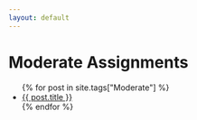 ```yaml
---
layout: default
---
```


# Moderate Assignments

<ul>
{% for post in site.tags["Moderate"] %}
<li><a href="assignments{{ post.url }}">{{ post.title }}</a></li>
{% endfor %}
</ul>